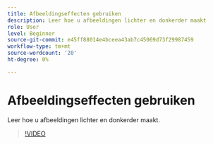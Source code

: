 ```yaml
---
title: Afbeeldingseffecten gebruiken
description: Leer hoe u afbeeldingen lichter en donkerder maakt
role: User
level: Beginner
source-git-commit: e45ff88014e4bceea43ab7c45069d73f29987459
workflow-type: tm+mt
source-wordcount: '20'
ht-degree: 0%

---
```


# Afbeeldingseffecten gebruiken

Leer hoe u afbeeldingen lichter en donkerder maakt.

>[!VIDEO](https://video.tv.adobe.com/v/3420223?quality=12&learn=on&hidetitle=true)
